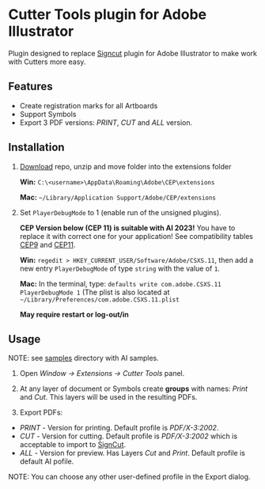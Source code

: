 # Cutter Tools plugin for Adobe Illustrator

Plugin designed to replace [Signcut] plugin for Adobe Illustrator to make work with Cutters more easy.

## Features

* Create registration marks for all Artboards
* Support Symbols
* Export 3 PDF versions: *PRINT*, *CUT* and *ALL* version.

## Installation

1. [Download] repo, unzip and move folder into the extensions folder

    **Win:** `C:\<username>\AppData\Roaming\Adobe\CEP\extensions`

    **Mac:** `~/Library/Application Support/Adobe/CEP/extensions`

2. Set `PlayerDebugMode` to 1 (enable run of the unsigned plugins).

    **CEP Version below (CEP 11) is suitable with AI 2023!**
    You have to replace it with correct one for your application!
    See compatibility tables [CEP9] and [CEP11].

    **Win:** `regedit > HKEY_CURRENT_USER/Software/Adobe/CSXS.11`,
    then add a new entry `PlayerDebugMode` of type `string` with the value of `1`.

    **Mac:** In the terminal, type: `defaults write com.adobe.CSXS.11 PlayerDebugMode 1`
    (The plist is also located at `~/Library/Preferences/com.adobe.CSXS.11.plist`

    **May require restart or log-out/in**

## Usage

NOTE: see [samples](samples/) directory with AI samples.

1. Open *Window -> Extensions -> Cutter Tools* panel.

2. At any layer of document or Symbols create **groups** with names: *Print* and *Cut*.
This layers will be used in the resulting PDFs.

3. Export PDFs:

* *PRINT* - Version for printing. Default profile is *PDF/X-3:2002*.
* *CUT* - Version for cutting. Default profile is *PDF/X-3:2002* which is acceptable to import to [SignCut].
* *ALL* - Version for preview. Has Layers *Cut* and *Print*. Default profile is default AI pofile.

NOTE: You can choose any other user-defined profile in the Export dialog.

[Download]: https://github.com/majman/ai-scripts-panel/archive/master.zip
[SignCut]: http://signcutpro.com
[CEP9]: https://github.com/Adobe-CEP/CEP-Resources/blob/master/CEP_9.x/Documentation/CEP%209.0%20HTML%20Extension%20Cookbook.md#applications-integrated-with-cep
[CEP11]: https://github.com/Adobe-CEP/CEP-Resources/blob/master/CEP_11.x/Documentation/CEP%2011.1%20HTML%20Extension%20Cookbook.md#applications-integrated-with-cep